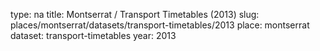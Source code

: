 type: na
title: Montserrat / Transport Timetables (2013)
slug: places/montserrat/datasets/transport-timetables/2013
place: montserrat
dataset: transport-timetables
year: 2013
